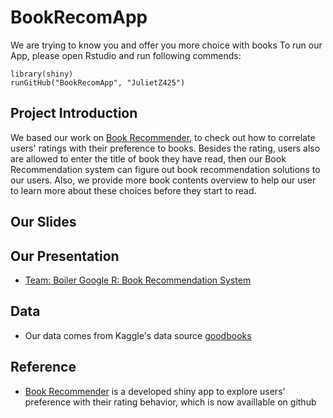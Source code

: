 # BookRecomApp
We are trying to know you and offer you more choice with books
To run our App, please open Rstudio and run following commends:

```
library(shiny)
runGitHub("BookRecomApp", "JulietZ425")
```
## Project Introduction
We based our work on [Book Recommender](https://www.kaggle.com/philippsp/book-recommender-collaborative-filtering-shiny/data), to check out how to correlate users' ratings with their preference to books. Besides the rating, users also are allowed to enter the title of book they have read, then our Book Recommendation system can figure out book recommendation solutions to our users. Also, we provide more book contents overview to help our user to learn more about these choices before they start to read. 
## Our Slides

## Our Presentation
* [Team: Boiler Google R: Book Recommendation System](https://youtu.be/C46f1sVJxzw)
## Data
* Our data comes from Kaggle's data source [goodbooks](https://www.kaggle.com/zygmunt/goodbooks-10k)
## Reference
* [Book Recommender](https://github.com/pspachtholz/BookRecommender) is a developed shiny app to explore users' preference with their rating behavior, which is now availlable on github

